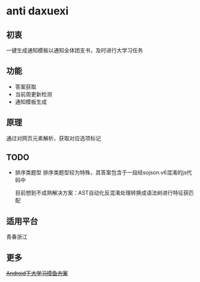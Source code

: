 # anti daxuexi 
## 初衷
一键生成通知模板以通知全体团支书，及时进行大学习任务
## 功能
 - 答案获取
 - 当前周更新检测
 - 通知模板生成
## 原理
 通过对网页元素解析，获取对应选项标记

## TODO
 - 排序类题型
    排序类题型较为特殊，其答案包含于一段经sojson.v6混淆的js代码中
 
    目前想到不成熟解决方案：AST自动化反混淆处理转换成语法树进行特征获匹配

## 适用平台
青春浙江

## 更多
 ~~[Android下大学习摸鱼方案](https://blog.shi1011.cn/persummary/1614)~~
